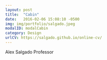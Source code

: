 ```yaml
---
layout: post
title:  "Cabin"
date:   2016-02-06 15:08:10 -0500
img: img/portfolio/salgado.jpeg
modalID: modalCabin
category: Design
urlCV: https://salgado.github.io/online-cv/
---
```

Alex Salgado 
Professor
